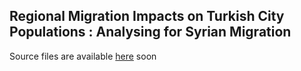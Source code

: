 ## Regional Migration Impacts on Turkish City Populations : Analysing for Syrian Migration

Source files are available [here](https://github.com/MEF-BDA503/gpj18-r_boys/source_files) soon
